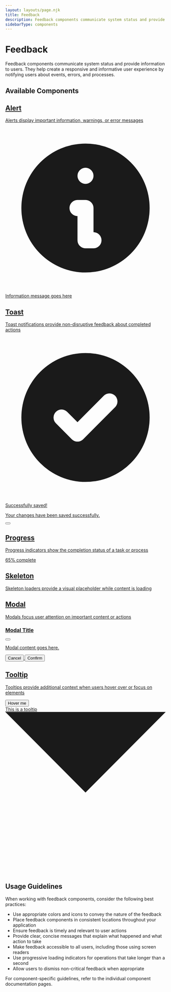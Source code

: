 ```yaml
---
layout: layouts/page.njk
title: Feedback
description: Feedback components communicate system status and provide information to users
sidebarType: components
---
```


# Feedback

Feedback components communicate system status and provide information to users. They help create a responsive and informative user experience by notifying users about events, errors, and processes.

## Available Components

<div class="grid md:grid-cols-2 lg:grid-cols-3 gap-6">
  <a href="/components/feedback/alert/" class="eds-card hover:shadow-md transition-shadow duration-200">
    <h2 class="text-xl font-semibold mb-2">Alert</h2>
    <p class="text-[var(--color-text-muted)] mb-4">Alerts display important information, warnings, or error messages</p>
    <div class="bg-blue-50 border-l-4 border-blue-500 p-4">
      <div class="flex items-start">
        <div class="flex-shrink-0">
          <svg class="h-5 w-5 text-blue-400" xmlns="http://www.w3.org/2000/svg" viewBox="0 0 20 20" fill="currentColor">
            <path fill-rule="evenodd" d="M18 10a8 8 0 11-16 0 8 8 0 0116 0zm-7-4a1 1 0 11-2 0 1 1 0 012 0zM9 9a1 1 0 000 2v3a1 1 0 001 1h1a1 1 0 100-2v-3a1 1 0 00-1-1H9z" clip-rule="evenodd" />
          </svg>
        </div>
        <div class="ml-3">
          <p class="text-sm text-blue-700">Information message goes here</p>
        </div>
      </div>
    </div>
  </a>
  
  <a href="/components/feedback/toast/" class="eds-card hover:shadow-md transition-shadow duration-200">
    <h2 class="text-xl font-semibold mb-2">Toast</h2>
    <p class="text-[var(--color-text-muted)] mb-4">Toast notifications provide non-disruptive feedback about completed actions</p>
    <div class="bg-[var(--color-background)] border border-[var(--color-border)] rounded-lg shadow-lg p-4 flex items-start max-w-sm">
      <div class="flex-shrink-0">
        <svg class="h-5 w-5 text-green-400" xmlns="http://www.w3.org/2000/svg" viewBox="0 0 20 20" fill="currentColor">
          <path fill-rule="evenodd" d="M10 18a8 8 0 100-16 8 8 0 000 16zm3.707-9.293a1 1 0 00-1.414-1.414L9 10.586 7.707 9.293a1 1 0 00-1.414 1.414l2 2a1 1 0 001.414 0l4-4z" clip-rule="evenodd" />
        </svg>
      </div>
      <div class="ml-3 w-0 flex-1 pt-0.5">
        <p class="text-sm font-medium">Successfully saved!</p>
        <p class="mt-1 text-xs text-[var(--color-text-muted)]">Your changes have been saved successfully.</p>
      </div>
      <div class="ml-4 flex-shrink-0 flex">
        <button class="inline-flex text-[var(--color-text-muted)] focus:outline-none focus:ring-2 focus:ring-offset-2 focus:ring-indigo-500">
          <svg class="h-4 w-4" xmlns="http://www.w3.org/2000/svg" viewBox="0 0 20 20" fill="currentColor">
            <path fill-rule="evenodd" d="M4.293 4.293a1 1 0 011.414 0L10 8.586l4.293-4.293a1 1 0 111.414 1.414L11.414 10l4.293 4.293a1 1 0 01-1.414 1.414L10 11.414l-4.293 4.293a1 1 0 01-1.414-1.414L8.586 10 4.293 5.707a1 1 0 010-1.414z" clip-rule="evenodd" />
          </svg>
        </button>
      </div>
    </div>
  </a>
  
  <a href="/components/feedback/progress/" class="eds-card hover:shadow-md transition-shadow duration-200">
    <h2 class="text-xl font-semibold mb-2">Progress</h2>
    <p class="text-[var(--color-text-muted)] mb-4">Progress indicators show the completion status of a task or process</p>
    <div class="w-full bg-gray-200 rounded-full h-2.5">
      <div class="bg-[var(--color-primary)] h-2.5 rounded-full" style="width: 65%"></div>
    </div>
    <p class="text-sm text-[var(--color-text-muted)] mt-2">65% complete</p>
  </a>
  
  <a href="/components/feedback/skeleton/" class="eds-card hover:shadow-md transition-shadow duration-200">
    <h2 class="text-xl font-semibold mb-2">Skeleton</h2>
    <p class="text-[var(--color-text-muted)] mb-4">Skeleton loaders provide a visual placeholder while content is loading</p>
    <div class="space-y-3 animate-pulse">
      <div class="h-2.5 bg-gray-200 rounded-full w-3/4"></div>
      <div class="h-2.5 bg-gray-200 rounded-full"></div>
      <div class="h-2.5 bg-gray-200 rounded-full w-5/6"></div>
      <div class="h-2.5 bg-gray-200 rounded-full w-1/2"></div>
    </div>
  </a>
  
  <a href="/components/feedback/modal/" class="eds-card hover:shadow-md transition-shadow duration-200">
    <h2 class="text-xl font-semibold mb-2">Modal</h2>
    <p class="text-[var(--color-text-muted)] mb-4">Modals focus user attention on important content or actions</p>
    <div class="bg-[var(--color-background)] shadow-lg rounded-lg border border-[var(--color-border)] overflow-hidden">
      <div class="px-4 py-3 border-b border-[var(--color-border)] flex justify-between items-center">
        <h3 class="text-sm font-semibold">Modal Title</h3>
        <button class="text-[var(--color-text-muted)]">
          <svg class="h-4 w-4" xmlns="http://www.w3.org/2000/svg" viewBox="0 0 20 20" fill="currentColor">
            <path fill-rule="evenodd" d="M4.293 4.293a1 1 0 011.414 0L10 8.586l4.293-4.293a1 1 0 111.414 1.414L11.414 10l4.293 4.293a1 1 0 01-1.414 1.414L10 11.414l-4.293 4.293a1 1 0 01-1.414-1.414L8.586 10 4.293 5.707a1 1 0 010-1.414z" clip-rule="evenodd" />
          </svg>
        </button>
      </div>
      <div class="p-4">
        <p class="text-xs">Modal content goes here.</p>
      </div>
      <div class="px-4 py-3 border-t border-[var(--color-border)] flex justify-end space-x-2">
        <button class="text-xs py-1 px-2 border border-[var(--color-border)] rounded">Cancel</button>
        <button class="text-xs py-1 px-2 bg-[var(--color-primary)] text-white rounded">Confirm</button>
      </div>
    </div>
  </a>
  
  <a href="/components/feedback/tooltip/" class="eds-card hover:shadow-md transition-shadow duration-200">
    <h2 class="text-xl font-semibold mb-2">Tooltip</h2>
    <p class="text-[var(--color-text-muted)] mb-4">Tooltips provide additional context when users hover over or focus on elements</p>
    <div class="relative flex justify-center">
      <button class="bg-[var(--color-primary)] text-white py-1 px-3 rounded text-sm">Hover me</button>
      <div class="absolute -top-9 bg-gray-800 text-white text-xs rounded py-1 px-2">
        This is a tooltip
        <svg class="absolute text-gray-800 h-2 w-full left-0 top-full" viewBox="0 0 255 255" xmlns="http://www.w3.org/2000/svg">
          <polygon points="0,0 127.5,127.5 255,0" fill="currentColor" />
        </svg>
      </div>
    </div>
  </a>
</div>

## Usage Guidelines

When working with feedback components, consider the following best practices:

- Use appropriate colors and icons to convey the nature of the feedback
- Place feedback components in consistent locations throughout your application
- Ensure feedback is timely and relevant to user actions
- Provide clear, concise messages that explain what happened and what action to take
- Make feedback accessible to all users, including those using screen readers
- Use progressive loading indicators for operations that take longer than a second
- Allow users to dismiss non-critical feedback when appropriate

For component-specific guidelines, refer to the individual component documentation pages.